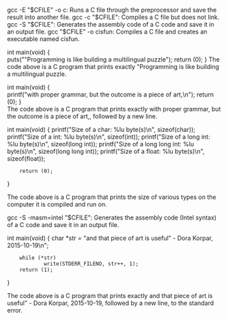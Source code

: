 gcc -E "$CFILE" -o c: Runs a C file through the preprocessor and save the result into another file.
gcc -c "$CFILE": Compiles a C file but does not link.
gcc -S "$CFILE": Generates the assembly code of a C code and save it in an output file.
gcc "$CFILE" -o cisfun: Compiles a C file and creates an executable named cisfun.

int main(void)
{       
        puts("\"Programming is like building a multilingual puzzle");
        return (0);
}
The code above is a C program that prints exactly "Programming is like building a multilingual puzzle.


int main(void)
{       
        printf("with proper grammar, but the outcome is a piece of art,\n");
        return (0);
}  
The code above is a C program that prints exactly with proper grammar, but the outcome is a piece of art,, followed by a new line.


int main(void)
{
        printf("Size of a char: %lu byte(s)\n", sizeof(char));
        printf("Size of a int: %lu byte(s)\n", sizeof(int));
        printf("Size of a long int: %lu byte(s)\n", sizeof(long int));
        printf("Size of a long long int: %lu byte(s)\n", sizeof(long long int));
        printf("Size of a float: %lu byte(s)\n", sizeof(float));

        return (0);
} 

The code above is a C program that prints the size of various types on the computer it is compiled and run on.

gcc -S -masm=intel "$CFILE": Generates the assembly code (Intel syntax) of a C code and save it in an output file.

int main(void)
{
        char *str = "and that piece of art is useful\" - Dora Korpar, 2015-10-19\n";

        while (*str)
                write(STDERR_FILENO, str++, 1);
        return (1);
}

The code above is a C program that prints exactly and that piece of art is useful" - Dora Korpar, 2015-10-19, followed by a new line, to the standard error. 
